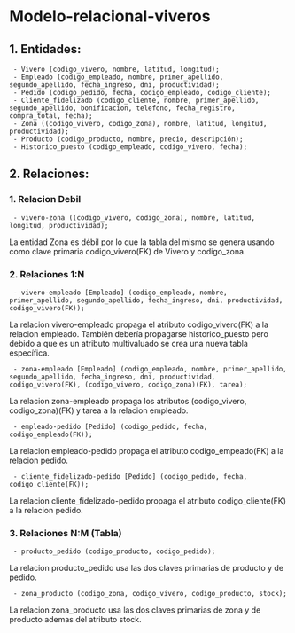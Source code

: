 # Modelo-relacional-viveros

## 1. Entidades:

     - Vivero (codigo_vivero, nombre, latitud, longitud);
     - Empleado (codigo_empleado, nombre, primer_apellido, segundo_apellido, fecha_ingreso, dni, productividad);
     - Pedido (codigo_pedido, fecha, codigo_empleado, codigo_cliente);
     - Cliente_fidelizado (codigo_cliente, nombre, primer_apellido, segundo_apellido, bonificacion, telefono, fecha_registro, compra_total, fecha);
     - Zona ((codigo_vivero, codigo_zona), nombre, latitud, longitud, productividad);
     - Producto (codigo_producto, nombre, precio, descripción);
     - Historico_puesto (codigo_empleado, codigo_vivero, fecha);

## 2. Relaciones: 

### 1. Relacion Debil
     - vivero-zona ((codigo_vivero, codigo_zona), nombre, latitud, longitud, productividad);
La entidad Zona es débil por lo que la tabla del mismo se genera usando como clave primaria codigo_vivero(FK) de Vivero y codigo_zona.

### 2. Relaciones 1:N

     - vivero-empleado [Empleado] (codigo_empleado, nombre, primer_apellido, segundo_apellido, fecha_ingreso, dni, productividad, codigo_vivero(FK));
La relacion vivero-empleado propaga el atributo codigo_vivero(FK) a la relacion empleado. También debería propagarse historico_puesto pero debido a que es un atributo multivaluado se crea una nueva tabla específica.

     - zona-empleado [Empleado] (codigo_empleado, nombre, primer_apellido, segundo_apellido, fecha_ingreso, dni, productividad, codigo_vivero(FK), (codigo_vivero, codigo_zona)(FK), tarea);
La relacion zona-empleado propaga los atributos (codigo_vivero, codigo_zona)(FK) y tarea a la relacion empleado.

     - empleado-pedido [Pedido] (codigo_pedido, fecha, codigo_empleado(FK));
La relacion empleado-pedido propaga el atributo codigo_empeado(FK) a la relacion pedido.

     - cliente_fidelizado-pedido [Pedido] (codigo_pedido, fecha, codigo_cliente(FK));
La relacion cliente_fidelizado-pedido propaga el atributo codigo_cliente(FK) a la relacion pedido.

### 3. Relaciones N:M (Tabla)
     - producto_pedido (codigo_producto, codigo_pedido);
La relacion producto_pedido usa las dos claves primarias de producto y de pedido.

     - zona_producto (codigo_zona, codigo_vivero, codigo_producto, stock);
La relacion zona_producto usa las dos claves primarias de zona y de producto ademas del atributo stock.

